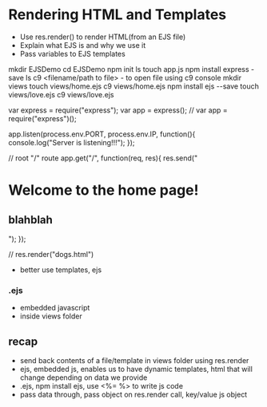 # Rendering HTML and Templates

* Use res.render() to render HTML(from an EJS file)
* Explain what EJS is and why we use it
* Pass variables to EJS templates

mkdir EJSDemo
cd EJSDemo
npm init
ls
touch app.js
npm install express -save
ls
c9 <filename/path to file> - to open file using c9 console
mkdir views
touch views/home.ejs
c9 views/home.ejs
npm install ejs --save
touch views/love.ejs
c9 views/love.ejs


var express = require("express");
var app = express();
// var app = require("express")();

app.listen(process.env.PORT, process.env.IP, function(){
    console.log("Server is listening!!!");
});

// root "/" route
app.get("/", function(req, res){
   res.send("<h1>Welcome to the home page!</h1><h2>blahblah</h2>");
});

// res.render("dogs.html")
- better use templates, ejs

### .ejs
- embedded javascript
- inside views folder


## recap
* send back contents of a file/template in views folder using res.render
* ejs, embedded js, enables us to have dynamic templates, html that will change depending on data  we provide
* .ejs, npm install ejs, use <%= %> to write js code
* pass data through, pass object on res.render call, key/value js object
